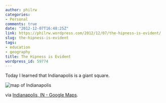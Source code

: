 ```yaml
---
author: philrw
categories:
- Personal
comments: true
date: "2012-12-07T16:48:25Z"
link: https://philrw.wordpress.com/2012/12/07/the-hipness-is-evident/
slug: the-hipness-is-evident
tags:
- education
- geography
title: The Hipness is Evident
wordpress_id: 59774
---
```


Today I learned that Indianapolis is a giant square.

![map of Indianapolis](/images/indianapolis.jpg)

via [Indianapolis, IN - Google Maps](https://maps.google.com/maps?q=Indianapolis,%20IN).
